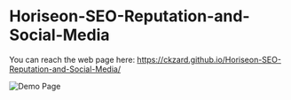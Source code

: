 # Horiseon-SEO-Reputation-and-Social-Media


You can reach the web page here:
https://ckzard.github.io/Horiseon-SEO-Reputation-and-Social-Media/

![Demo Page](/assets/images/screenshot.jpg?raw=false "screenshot")

